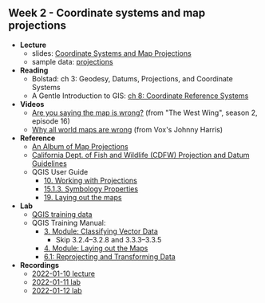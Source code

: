 ## Week 2 - Coordinate systems and map projections

- **Lecture**
    - slides: [Coordinate Systems and Map Projections](ESM-263-2022-02-Coordinate_Systems_and_Map_Projections.pdf)
    - sample data: [projections](projections.zip)
- **Reading**
    - Bolstad: ch 3: Geodesy, Datums, Projections, and Coordinate Systems
    - A Gentle Introduction to GIS: [ch 8: Coordinate Reference Systems](https://docs.qgis.org/3.22/en/docs/gentle_gis_introduction/coordinate_reference_systems.html)
- **Videos**
    - [Are you saying the map is wrong?](https://youtu.be/eLqC3FNNOaI) (from "The West Wing", season 2, episode 16)
    - [Why all world maps are wrong](https://youtu.be/kIID5FDi2JQ) (from Vox's Johnny Harris)
- **Reference**
    - [An Album of Map Projections](An_Album_of_Map_Projections.pdf)
    - [California Dept. of Fish and Wildlife (CDFW) Projection and Datum Guidelines](CDFW_Projection_and_Datum_Guidelines.pdf)
    - QGIS User Guide
      - [10. Working with Projections](https://docs.qgis.org/3.22/en/docs/user_manual/working_with_projections/working_with_projections.html)
      - [15.1.3. Symbology Properties](https://docs.qgis.org/3.22/en/docs/user_manual/working_with_vector/vector_properties.html?highlight=classification#symbology-properties)
      - [19. Laying out the maps](https://docs.qgis.org/3.22/en/docs/user_manual/print_composer/index.html)
- **Lab**
    - [QGIS training data](https://ucsb.box.com/s/rg48f63exby4sqvt2g5twl4pcsy4v18d)
    - QGIS Training Manual:
      - [3. Module: Classifying Vector Data](https://docs.qgis.org/3.22/en/docs/training_manual/vector_classification/index.html)
        - Skip 3.2.4&ndash;3.2.8 and 3.3.3&ndash;3.3.5
      - [4. Module: Laying out the Maps](https://docs.qgis.org/3.22/en/docs/training_manual/map_composer/index.html)
      - [6.1: Reprojecting and Transforming Data](https://docs.qgis.org/3.22/en/docs/training_manual/vector_analysis/reproject_transform.html)
- **Recordings**
    - [2022-01-10 lecture](https://ucsb.box.com/s/yh0m4blwy8awa0h30ozgsphhtjdyyfrh)
    - [2022-01-11 lab](https://ucsb.box.com/s/c19ohu32brbd8ux0q4ntfjm2um4eozof)
    - [2022-01-12 lab](https://ucsb.box.com/s/ffdunztr1hn3gpp79pm6rqbkpkoov296)
